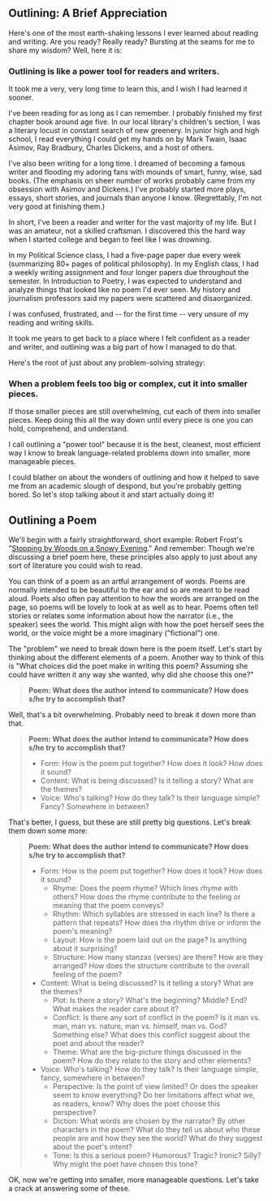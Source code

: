 Outlining: A Brief Appreciation
---
Here's one of the most earth-shaking lessons I ever learned about reading and writing. Are you ready? Really ready? Bursting at the seams for me to share my wisdom? Well, here it is:

### Outlining is like a power tool for readers and writers.

It took me a very, very long time to learn this, and I wish I had learned it sooner.

I've been reading for as long as I can remember. I probably finished my first chapter book around age five. In our local library's children's section, I was a literary locust in constant search of new greenery. In junior high and high school, I read everything I could get my hands on by Mark Twain, Isaac Asimov, Ray Bradbury, Charles Dickens, and a host of others.

I've also been writing for a long time. I dreamed of becoming a famous writer and flooding my adoring fans with mounds of smart, funny, wise, sad books. (The emphasis on sheer number of works probably came from my obsession with Asimov and Dickens.) I've probably started more plays, essays, short stories, and journals than anyone I know. (Regrettably, I'm not very good at finishing them.)

In short, I've been a reader and writer for the vast majority of my life. But I was an amateur, not a skilled craftsman. I discovered this the hard way when I started college and began to feel like I was drowning.

In my Political Science class, I had a five-page paper due every week (summarizing 80+ pages of political philosophy). In my English class, I had a weekly writing assignment and four longer papers due throughout the semester. In Introduction to Poetry, I was expected to understand and analyze things that looked like no poem I'd ever seen. My history and journalism professors said my papers were scattered and disaorganized.

I was confused, frustrated, and -- for the first time -- very unsure of my reading and writing skills.

It took me years to get back to a place where I felt confident as a reader and writer, and outlining was a big part of how I managed to do that. 

Here's the root of just about any problem-solving strategy:

### **When a problem feels too big or complex, cut it into smaller pieces.**

If those smaller pieces are still overwhelming, cut each of them into smaller pieces. Keep doing this all the way down until every piece is one you can hold, comprehend, and understand.

I call outlining a "power tool" because it is the best, cleanest, most efficient way I know to break language-related problems down into smaller, more manageable pieces.

I could blather on about the wonders of outlining and how it helped to save me from an academic slough of despond, but you're probably getting bored. So let's stop talking about it and start actually doing it!

Outlining a Poem
---
We'll begin with a fairly straightforward, short example: Robert Frost's "[Stopping by Woods on a Snowy Evening](https://www.poetryfoundation.org/poems/42891/stopping-by-woods-on-a-snowy-evening)." And remember: Though we're discussing a brief poem here, these principles also apply to just about any sort of literature you could wish to read.

You can think of a poem as an artful arrangement of words. Poems are normally intended to be beautiful to the ear and so are meant to be read aloud. Poets also often pay attention to how the words are arranged on the page, so poems will be lovely to look at as well as to hear. Poems often tell stories or relates some information about how the narrator (i.e., the speaker) sees the world. This might align with how the poet herself sees the world, or the voice might be a more imaginary ("fictional") one.

The "problem" we need to break down here is the poem itself. Let's start by thinking about the different elements of a poem. Another way to think of this is "What choices did the poet make in writing this poem? Assuming she could have written it any way she wanted, why did she choose this one?"

> **Poem: What does the author intend to communicate? How does s/he try to accomplish that?**

Well, that's a bit overwhelming. Probably need to break it down more than that. 

> **Poem: What does the author intend to communicate? How does s/he try to accomplish that?**
> * Form: How is the poem put together? How does it look? How does it sound?
> * Content: What is being discussed? Is it telling a story? What are the themes?
> * Voice: Who's talking? How do they talk? Is their language simple? Fancy? Somewhere in between?

That's better, I guess, but these are still pretty big questions. Let's break them down some more:

> **Poem: What does the author intend to communicate? How does s/he try to accomplish that?**
> * Form: How is the poem put together? How does it look? How does it sound?
>   - Rhyme: Does the poem rhyme? Which lines rhyme with others? How does the rhyme contribute to the feeling or meaning that the poem conveys?
>   - Rhythm: Which syllables are stressed in each line? Is there a pattern that repeats? How does the rhythm drive or inform the poem's meaning?
>   - Layout: How is the poem laid out on the page? Is anything about it surprising?
>   - Structure: How many stanzas (verses) are there? How are they arranged? How does the structure contribute to the overall feeling of the poem?
> * Content: What is being discussed? Is it telling a story? What are the themes?
>   - Plot: Is there a story? What's the beginning? Middle? End? What makes the reader care about it?
>   - Conflict: Is there any sort of conflict in the poem? Is it man vs. man, man vs. nature, man vs. himself, man vs. God? Something else? What does this conflict suggest about the poet and about the reader?
>   - Theme: What are the big-picture things discussed in the poem? How do they relate to the story and other elements?
> * Voice: Who's talking? How do they talk? Is their language simple, fancy, somewhere in between?
>   - Perspective: Is the point of view limited? Or does the speaker seem to know everything? Do her limitations affect what we, as readers, know? Why does the poet choose this perspective?
>   - Diction: What words are chosen by the narrator? By other characters in the poem? What do they tell us about who these people are and how they see the world? What do they suggest about the poet's intent?
>   - Tone: Is this a serious poem? Humorous? Tragic? Ironic? Silly? Why might the poet have chosen this tone?

OK, now we're getting into smaller, more manageable questions. Let's take a crack at answering some of these.

